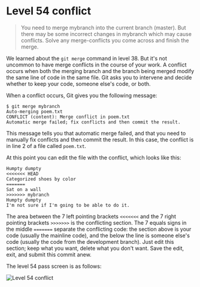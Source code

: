 
# Level 54 conflict

> You need to merge mybranch into the current branch (master). But there may be
some incorrect changes in mybranch which may cause conflicts. Solve any
merge-conflicts you come across and finish the merge.

We learned about the `git merge` command in level 38. But it's not uncommon to
have merge conflicts in the course of your work. A conflict occurs when both
the merging branch and the branch being merged modify the same line of code in
the same file. Git asks you to intervene and decide whether to keep your code,
someone else's code, or both.

When a conflict occurs, Git gives you the following message:

```shell
$ git merge mybranch
Auto-merging poem.txt
CONFLICT (content): Merge conflict in poem.txt
Automatic merge failed; fix conflicts and then commit the result.
```

This message tells you that automatic merge failed, and that you need to
manually fix conflicts and then commit the result. In this case, the conflict
is in line 2 of a file called `poem.txt`.

At this point you can edit the file with the conflict, which looks like this:

```
Humpty dumpty
<<<<<<< HEAD
Categorized shoes by color
=======
Sat on a wall
>>>>>>> mybranch
Humpty dumpty
I'm not sure if I'm going to be able to do it.
```

The area between the 7 left pointing brackets `<<<<<<<` and the 7 right
pointing brackets `>>>>>>>` is the conflicting section. The 7 equals signs in
the middle `=======` separate the conflicting code: the section above is your
code (usually the mainline code), and the below the line is someone else's code
(usually the code from the development branch). Just edit this section; keep
what you want, delete what you don't want. Save the edit, exit, and submit this
commit anew.

The level 54 pass screen is as follows:

![Level 54 conflict](images/level-54-conflict.png)
